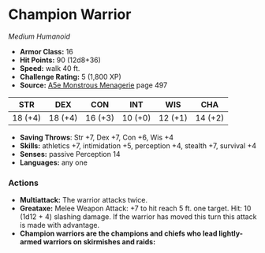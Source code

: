 # Champion Warrior

*Medium* *Humanoid*

- **Armor Class:** 16
- **Hit Points:** 90 (12d8+36)
- **Speed:** walk 40 ft.
- **Challenge Rating:** 5 (1,800 XP)
- **Source:** [A5e Monstrous Menagerie](https://enpublishingrpg.com/products/level-up-monstrous-menagerie-a5e) page 497

| STR | DEX | CON | INT | WIS | CHA |
| --- | --- | --- | --- | --- | --- |
| 18 (+4) | 18 (+4) | 16 (+3) | 10 (+0) | 12 (+1) | 14 (+2) |

- **Saving Throws**: Str +7, Dex +7, Con +6, Wis +4
- **Skills:** athletics +7, intimidation +5, perception +4, stealth +7, survival +4
- **Senses:** passive Perception 14
- **Languages:** any one
### Actions
- **Multiattack:** The warrior attacks twice.
- **Greataxe:** Melee Weapon Attack: +7 to hit  reach 5 ft.  one target. Hit: 10 (1d12 + 4) slashing damage. If the warrior has moved this turn  this attack is made with advantage.
- **Champion warriors are the champions and chiefs who lead lightly-armed warriors on skirmishes and raids:** 


